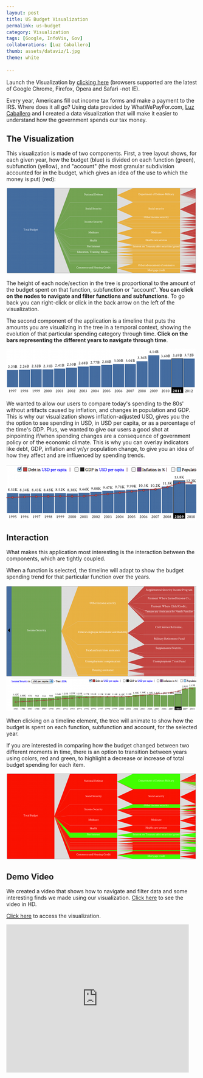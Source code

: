 ```yaml
---
layout: post
title: US Budget Visualization
permalink: us-budget
category: Visualization
tags: [Google, InfoVis, Gov]
collaborations: [Luz Caballero]
thumb: assets/dataviz/1.jpg
theme: white

---
```


Launch the Visualization by [clicking here](http://blog.thejit.org/assets/dataviz/index.html)
(browsers supported are the latest of Google Chrome, Firefox, Opera and
Safari -not IE).

Every year, Americans fill out income tax forms and make a payment to the IRS.
Where does it all go? Using data provided by WhatWePayFor.com, [Luz Caballero](http://uxnerd.com/) and I created a data visualization
that will make it easier to understand how the government spends our tax money.

## The Visualization

This visualization is made of two components. First, a tree layout shows, for each given year,
how the budget (blue) is divided on each function (green), subfunction (yellow), and "account"
(the most granular subdivision accounted for in the budget, which gives an idea of the
use to which the money is put) (red):

![Icicle Layout](/assets/dataviz/icicle.png)

The height of each node/section in the tree is proportional to the amount of the
budget spent on that function, subfunction or "account". **You can click on the nodes
to navigate and filter functions and subfunctions**. To go back you can right-click or
click in the back arrow on the left of the visualization.

The second component of the application is a timeline that puts the amounts you are
visualizing in the tree in a temporal context, showing the evolution of that particular
spending category through time. **Click on the bars representing the different years to navigate
through time**.

![Timeline](/assets/dataviz/timeline.png)

We wanted to allow our users to compare today's
spending to the 80s' without artifacts caused by inflation, and changes in population and GDP.
This is why our visualization shows inflation-adjusted USD, gives you the the option to see
spending in USD, in USD per capita, or as a percentage of the time's GDP. Plus, we wanted to give
our users a good shot at pinpointing if/when spending changes are a
consequence of government policy or of the economic climate. This is why you can overlay
indicators like debt, GDP, inflation and yr/yr population change, to give you an idea of how they
affect and are influenced by spending trends.

![Timeline](/assets/dataviz/timeline-debt.png)

## Interaction

What makes this application most interesting is the interaction between the components, which
are tightly coupled.

When a function is selected, the timeline will adapt to show the budget
spending trend for that particular function over the years.

![Interacting with the Icicle tree](/assets/dataviz/timeline2.png)

When clicking on a timeline element, the tree will animate to show
how the budget is spent on each function, subfunction and account, for the
selected year.

If you are interested in comparing how the budget changed between two different
moments in time, there is an option to transition between years using colors, red and green,
to highlight a decrease or increase of total budget spending for each item.

![Interacting with the Icicle tree](/assets/dataviz/icicle2.png)


## Demo Video

We created a video that shows how to navigate and filter data and some interesting finds we made
using our visualization. [Click here](http://www.youtube.com/watch?v=WUtwn7wB9Hs&hd=1) to see the video in HD.

[Click here](http://blog.thejit.org/assets/dataviz/) to access the visualization.


<iframe width="480" height="390" src="http://www.youtube.com/embed/WUtwn7wB9Hs?rel=0" frameborder="0">
</iframe>

